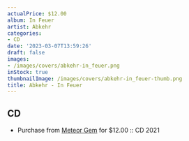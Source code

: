 ```yaml
---
actualPrice: $12.00
album: In Feuer
artist: Abkehr
categories:
- CD
date: '2023-03-07T13:59:26'
draft: false
images:
- /images/covers/abkehr-in_feuer.png
inStock: true
thumbnailImage: /images/covers/abkehr-in_feuer-thumb.png
title: Abkehr - In Feuer
---
```


## CD
* Purchase from [Meteor Gem](https://meteor-gem.com/products/abkehr-in-feuer-cd-1) for $12.00 :: CD 2021
